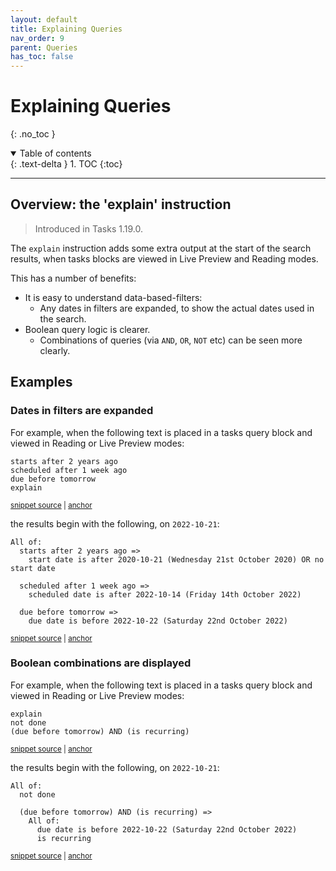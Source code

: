 ```yaml
---
layout: default
title: Explaining Queries
nav_order: 9
parent: Queries
has_toc: false
---
```


# Explaining Queries

{: .no_toc }

<details open markdown="block">
  <summary>
    Table of contents
  </summary>
  {: .text-delta }
1. TOC
{:toc}
</details>

---

## Overview: the 'explain' instruction

> Introduced in Tasks 1.19.0.

The `explain` instruction adds some extra output at the start of the search results, when tasks blocks are viewed in Live Preview and Reading modes.

This has a number of benefits:

- It is easy to understand data-based-filters:
  - Any dates in filters are expanded, to show the actual dates used in the search.
- Boolean query logic is clearer.
  - Combinations of queries (via `AND`, `OR`, `NOT` etc)  can be seen more clearly.

## Examples

### Dates in filters are expanded

For example, when the following text is placed in a tasks query block and viewed in Reading or Live Preview modes:

<!-- snippet: DocsSamplesForExplain.test.explain_expands dates.approved.query.text -->
<a id='snippet-DocsSamplesForExplain.test.explain_expands dates.approved.query.text'></a>

```text
starts after 2 years ago
scheduled after 1 week ago
due before tomorrow
explain
```

<sup><a href='https://github.com/obsidian-tasks-group/obsidian-tasks/blob/main/tests/Query/Explain/DocsSamplesForExplain.test.explain_expands dates.approved.query.text#L1-L5' title='Snippet source file'>snippet source</a> | <a href='#snippet-DocsSamplesForExplain.test.explain_expands dates.approved.query.text' title='Start of snippet'>anchor</a></sup>
<!-- endSnippet -->

the results begin with the following, on `2022-10-21`:

<!-- snippet: DocsSamplesForExplain.test.explain_expands dates.approved.explanation.text -->
<a id='snippet-DocsSamplesForExplain.test.explain_expands dates.approved.explanation.text'></a>

```text
All of:
  starts after 2 years ago =>
    start date is after 2020-10-21 (Wednesday 21st October 2020) OR no start date

  scheduled after 1 week ago =>
    scheduled date is after 2022-10-14 (Friday 14th October 2022)

  due before tomorrow =>
    due date is before 2022-10-22 (Saturday 22nd October 2022)
```

<sup><a href='https://github.com/obsidian-tasks-group/obsidian-tasks/blob/main/tests/Query/Explain/DocsSamplesForExplain.test.explain_expands dates.approved.explanation.text#L1-L9' title='Snippet source file'>snippet source</a> | <a href='#snippet-DocsSamplesForExplain.test.explain_expands dates.approved.explanation.text' title='Start of snippet'>anchor</a></sup>
<!-- endSnippet -->

### Boolean combinations are displayed

For example, when the following text is placed in a tasks query block and viewed in Reading or Live Preview modes:

<!-- snippet: DocsSamplesForExplain.test.explain_boolean combinations.approved.query.text -->
<a id='snippet-DocsSamplesForExplain.test.explain_boolean combinations.approved.query.text'></a>

```text
explain
not done
(due before tomorrow) AND (is recurring)
```

<sup><a href='https://github.com/obsidian-tasks-group/obsidian-tasks/blob/main/tests/Query/Explain/DocsSamplesForExplain.test.explain_boolean combinations.approved.query.text#L1-L4' title='Snippet source file'>snippet source</a> | <a href='#snippet-DocsSamplesForExplain.test.explain_boolean combinations.approved.query.text' title='Start of snippet'>anchor</a></sup>
<!-- endSnippet -->

the results begin with the following, on `2022-10-21`:

<!-- snippet: DocsSamplesForExplain.test.explain_boolean combinations.approved.explanation.text -->
<a id='snippet-DocsSamplesForExplain.test.explain_boolean combinations.approved.explanation.text'></a>

```text
All of:
  not done

  (due before tomorrow) AND (is recurring) =>
    All of:
      due date is before 2022-10-22 (Saturday 22nd October 2022)
      is recurring
```

<sup><a href='https://github.com/obsidian-tasks-group/obsidian-tasks/blob/main/tests/Query/Explain/DocsSamplesForExplain.test.explain_boolean combinations.approved.explanation.text#L1-L7' title='Snippet source file'>snippet source</a> | <a href='#snippet-DocsSamplesForExplain.test.explain_boolean combinations.approved.explanation.text' title='Start of snippet'>anchor</a></sup>
<!-- endSnippet -->
